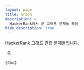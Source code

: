 ```yaml
---
layout: page
title: Graph
description: >
  HackerRank에서 푼 그래프 문제들 모음
hide_description: true
---
```

HackerRank 그래프 관련 문제들입니다.

0. 
{:toc}
